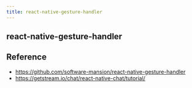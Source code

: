```yaml
---
title: react-native-gesture-handler
---
```


## react-native-gesture-handler


## Reference
- https://github.com/software-mansion/react-native-gesture-handler
- https://getstream.io/chat/react-native-chat/tutorial/
